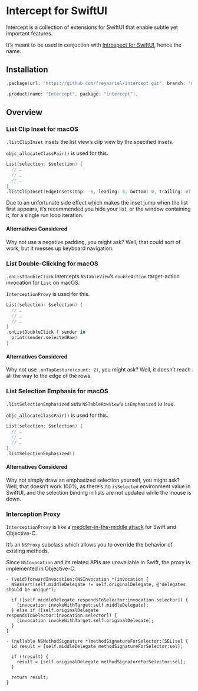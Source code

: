 # Intercept for SwiftUI

Intercept is a collection of extensions for SwiftUI that enable subtle yet important features.

It’s meant to be used in conjuction with [Introspect for SwiftUI](https://github.com/siteline/SwiftUI-Introspect), hence the name.


## Installation

```swift
.package(url: "https://github.com/freyaariel/intercept.git", branch: "main"),
```

```swift
.product(name: "Intercept", package: "intercept"),
```


## Overview

### List Clip Inset for macOS

`.listClipInset` insets the list view’s clip view by the specified insets.

`objc_allocateClassPair()` is used for this.

```swift
List(selection: $selection) {
  // …
  // …
  // …
}
.listClipInset(EdgeInsets(top: -5, leading: 0, bottom: 0, trailing: 0))
```

Due to an unfortunate side effect which makes the inset jump when the list first appears, it’s recommended you hide your list, or the window containing it, for a single run loop iteration.  


#### Alternatives Considered

Why not use a negative padding, you might ask? Well, that could sort of work, but it messes up keyboard navigation.


### List Double-Clicking for macOS

`.onListDoubleClick` intercepts `NSTableView`’s `doubleAction` target-action invocation for `List` on macOS.

`InterceptionProxy` is used for this.

```swift
List(selection: $selection) {
  // …
  // …
  // …
}
.onListDoubleClick { sender in
  print(sender.selectedRow)
}
```


#### Alternatives Considered

Why not use `.onTapGesture(count: 2)`, you might ask? Well, it doesn’t reach all the way to the edge of the rows.


### List Selection Emphasis for macOS

`.listSelectionEmphasized` sets `NSTableRowView`’s `isEmphasized` to true.

`objc_allocateClassPair()` is used for this.

```swift
List(selection: $selection) {
  // …
  // …
  // …
}
.listSelectionEmphasized()
```


#### Alternatives Considered

Why not simply draw an emphasized selection yourself, you might ask? Well, that doesn’t work 100%, as there’s no `isSelected` environment value in SwiftUI, and the selection binding in lists are not updated while the mouse is down.  


### Interception Proxy

`InterceptionProxy` is like a [meddler-in-the-middle attack](https://en.wikipedia.org/wiki/Man-in-the-middle_attack) for Swift and Objective-C.

It’s an `NSProxy` subclass which allows you to override the behavior of existing methods.

Since `NSInvocation` and its related APIs are unavailable in Swift, the proxy is implemented in Objective-C. 

```objc
- (void)forwardInvocation:(NSInvocation *)invocation {
  NSAssert(self.middleDelegate != self.originalDelegate, @"delegates should be unique");
  
  if ([self.middleDelegate respondsToSelector:invocation.selector]) {
    [invocation invokeWithTarget:self.middleDelegate];
  } else if ([self.originalDelegate respondsToSelector:invocation.selector]) {
    [invocation invokeWithTarget:self.originalDelegate];
  }
}

- (nullable NSMethodSignature *)methodSignatureForSelector:(SEL)sel {
  id result = [self.middleDelegate methodSignatureForSelector:sel];

  if (!result) {
    result = [self.originalDelegate methodSignatureForSelector:sel];
  }

  return result;
}
```

